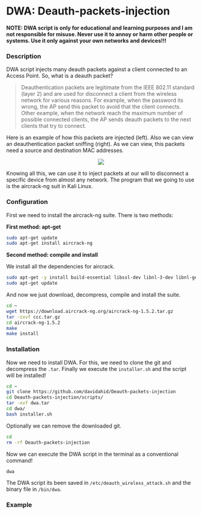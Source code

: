 # DWA: Deauth-packets-injection
__NOTE: DWA script is only for educational and learning purposes and I am not responsible for misuse. Never use it to annoy or harm other people or systems. Use it only against your own networks and devices!!!__

### Description
DWA script injects many deauth packets against a client connected to an Access Point. So, what is a deauth packet?
> Deauthentication packets are legitimate from the IEEE 802.11 standard (layer 2) and are used for disconnect a client from the wireless network for
> various reasons. For example, when the password  its wrong, the AP send this packet to avoid that the client connects. Other example, 
> when the network reach the maximum number of possible connected clients, the AP sends deauth packets to the next clients that try to 
> connect.

Here is an example of how this packets are injected (left). Also we can view an deauthentication packet sniffing (right). As we can view, this packets need a source and destination MAC addresses.
<p align="center">
  <img src="https://github.com/davidahid/Deauth-packets-injection/blob/master/images/imgs.png">
</p>

Knowing all this, we can use it to inject packets at our will to disconnect a specific device from almost any network.
The program that we going to use is the aircrack-ng suit in Kali Linux.

### Configuration
First we need to install the aircrack-ng suite. There is two methods:

__First method: apt-get__
```sh
sudo apt-get update
sudo apt-get install aircrack-ng
```

__Second method: compile and install__

We install all the dependencies for aircrack.
```sh
sudo apt-get -y install build-essential libssl-dev libnl-3-dev libnl-genl-3-dev dpkg-dev g++ g++-4.8 libc-dev-bin libc6-dev libstdc++-4.8-dev zlib1g-dev debian-keyring g++-multilib g++-4.8-multilib gcc-4.8-doc libstdc++6-4.8-dbg glibc-doc libstdc++-4.8-doc libalgorithm-merge-perl libssl-doc libalgorithm-diff-xs-perl
sudo apt-get update
```
And now we just download, decompress, compile and install the suite.
```sh
cd ~
wget https://download.aircrack-ng.org/aircrack-ng-1.5.2.tar.gz
tar -zxvf ccc.tar.gz
cd aircrack-ng-1.5.2
make
make install
```

### Installation
Now we need to install DWA. For this, we need to clone the git and decompress the `.tar`. Finally we execute the `installer.sh` and the script will be installed! 
```sh
cd ~
git clone https://github.com/davidahid/Deauth-packets-injection
cd Deauth-packets-injection/scripts/
tar -xvf dwa.tar
cd dwa/
bash installer.sh
```

Optionally we can remove the downloaded git.
```sh
cd
rm -rf Deauth-packets-injection
```

Now we can execute the DWA script in the terminal as a conventional command!
```sh
dwa
```

The DWA script its been saved in `/etc/deauth_wireless_attack.sh` and the binary file in `/bin/dwa`.

### Example
